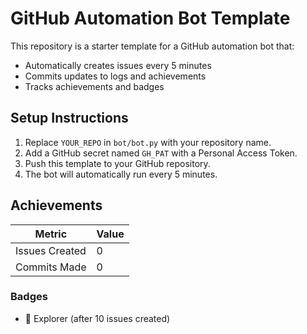 # GitHub Automation Bot Template

This repository is a starter template for a GitHub automation bot that:

- Automatically creates issues every 5 minutes
- Commits updates to logs and achievements
- Tracks achievements and badges

## Setup Instructions

1. Replace `YOUR_REPO` in `bot/bot.py` with your repository name.
2. Add a GitHub secret named `GH_PAT` with a Personal Access Token.
3. Push this template to your GitHub repository.
4. The bot will automatically run every 5 minutes.

## Achievements

| Metric         | Value |
|----------------|-------|
| Issues Created | 0     |
| Commits Made   | 0     |

### Badges

- 🚀 Explorer (after 10 issues created)
